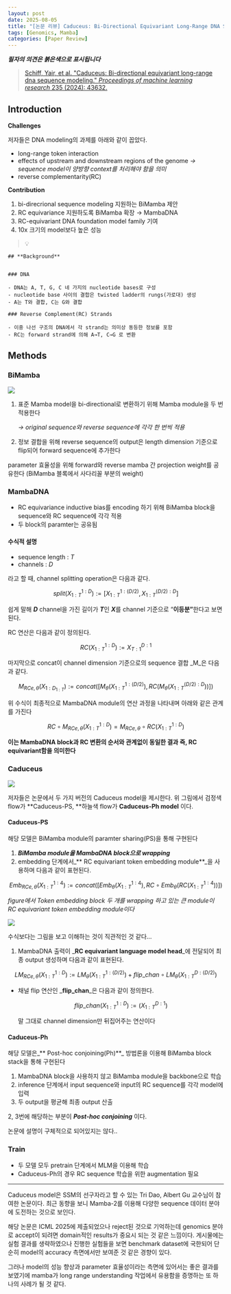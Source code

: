 ```yaml
---
layout: post
date: 2025-08-05
title: "[논문 리뷰] Caduceus: Bi-Directional Equivariant Long-Range DNA Sequence Modeling"
tags: [Genomics, Mamba]
categories: [Paper Review]
---
```


<span class="notion-red">_**필자의 의견은 붉은색으로 표시됩니다**_</span>


> [Schiff, Yair, et al. "Caduceus: Bi-directional equivariant long-range dna sequence modeling." ](https://pmc.ncbi.nlm.nih.gov/articles/PMC12189541/)[_Proceedings of machine learning research_](https://pmc.ncbi.nlm.nih.gov/articles/PMC12189541/)[ 235 (2024): 43632.](https://pmc.ncbi.nlm.nih.gov/articles/PMC12189541/)



## Introduction


**Challenges**


저자들은 DNA modeling의 과제를 아래와 같이 꼽았다.

- long-range token interaction
- effects of upstream and downstream regions of the genome 
_→ sequence model이 양방향 context를 처리해야 함을 의미_
- reverse complementarity(RC)

**Contribution**

1. bi-direcrional sequence modeling 지원하는 BiMamba 제안
1. RC equivariance 지원하도록 BiMamba 확장 → MambaDNA
1. RC-equivariant DNA foundation model family 기여
1. 10x 크기의 model보다 높은 성능

> 💡 


	## **Background**


	### DNA

	- DNA는 A, T, G, C 네 가지의 nucleotide bases로 구성
	- nucleotide base 사이의 결합은 twisted ladder의 rungs(가로대) 생성
	- A는 T와 결합, C는 G와 결합

	### Reverse Complement(RC) Strands

	- 이중 나선 구조의 DNA에서 각 strand는 의미상 동등한 정보를 포함
	- RC는 forward strand에 의해 A→T, C→G 로 변환


## Methods



### BiMamba


![](https://prod-files-secure.s3.us-west-2.amazonaws.com/542b861c-36a8-4051-84e5-8804b6728dba/2c247d59-7815-4980-99f0-8f0d21f445a7/image.png?X-Amz-Algorithm=AWS4-HMAC-SHA256&X-Amz-Content-Sha256=UNSIGNED-PAYLOAD&X-Amz-Credential=ASIAZI2LB466S2W3OR5C%2F20250824%2Fus-west-2%2Fs3%2Faws4_request&X-Amz-Date=20250824T160059Z&X-Amz-Expires=3600&X-Amz-Security-Token=IQoJb3JpZ2luX2VjEPD%2F%2F%2F%2F%2F%2F%2F%2F%2F%2FwEaCXVzLXdlc3QtMiJHMEUCIQDqc%2BGKTC4k7vMc%2Fi4pTSRyemoCWg5qJPjdiX7TENfgiAIgPbyVFLYOgDIFqZsgqJYJCL2iO4LHWHhBxN23ReSIA14q%2FwMISBAAGgw2Mzc0MjMxODM4MDUiDIvjFxIsQI80bRw0RSrcA9SxXYNxMNjAoJ7L0H11c%2F0U2xwnyREupdpPeXAzdeV8a4vyilx1Ve5IWPGD%2Bf5f4ElWagOSXKEWP0V%2B%2BFG7o0xGVEE2vBBm6eHySEnRsYBVAyGtuKayQl%2F5xyjTBDtLfMgpj3z6CvYvzPXpFLS3ncn8ZXPrjAxLLHs%2BDiMCRXPrFazwJG8y%2F3c3WKmdIygGIuk2qIL8%2BvSsokd24MsJkIc7Jeq0IvNvq%2FQRfCWL%2BeAKjiHF%2FUCeDQVWqpZd41kUytFGMwhiYWMn%2Bagw2z5gs7Et%2FLi2X0TsFF1HpppQLgwGt8%2F%2BPLIVTDo9GNXAMqaw0zBE2YRb9DYjFWstWpXDGB8RE7LUtF%2FrQLOVC5mEwJLLPc2zQhRvykCWiU%2Ft5A0p50aVqFNOWD0FZ9t5DWxIcAD05LqTSoBgzWoxW0%2FG3vjiQfzZIvY2EGwpP54M%2Bvba6A%2BJVzbyQNwng9DmBRid0ILjdowouFzRqge%2Bn8znsjHakU9R24u0Ezd0uNoQrvCYlXTx00ff7q%2Bd1zmcOIkz6fD8nys0kUQKWP1gWpTl8yx5fhkm0mZ6enF%2FtSUuP90G4gxiQS0n0HSFBFVxDgKXlEj%2FeZmGCR7WHTZdatpKhDj44yudb0KbzS7FmDv8MObarMUGOqUBQXy4jUoB9Sly82QXJLOjzV2AUCrQnXbjp6WPimFmeIANimtaiW1q77b4DKy39yNRmk1eI3AqPRdy9gHpmN%2B%2F9WoOMj3k6Ww4Rev3h4JBTOGS1ZCELGd8BWxqFPXUx4sav3cLW6lhZKcilNaj%2FyscCyFlzkMdJ15%2BwhA5%2FLMZsLoM10SyKT1pVzDoCRPnoVpcWAPo4IFKggxCvsyJnBCJURzHnCeG&X-Amz-Signature=1acac666d9f57f785dc7df917cb63ebc479a0c4a9f6ae754f7c3f500e7123924&X-Amz-SignedHeaders=host&x-amz-checksum-mode=ENABLED&x-id=GetObject)

1. 표준 Mamba model을 bi-directional로 변환하기 위해 Mamba module을 두 번 적용한다

	_→ original sequence와 reverse sequence에 각각 한 번씩 적용_

1. 정보 결합을 위해 reverse sequence의 output은 length dimension 기준으로 flip되어 forward sequence에 추가한다

parameter 효율성을 위해 forward와 reverse mamba 간 projection weight를 공유한다 (BiMamba 블록에서 사다리꼴 부분의 weight)



### MambaDNA

- RC equivariance inductive bias를 encoding 하기 위해 BiMamba block을 sequence와 RC sequence에 각각 적용
- 두 block의 paramter는 공유됨


#### 수식적 설명

- sequence length : _T_
- channels : _D_

라고 할 때,  channel splitting operation은 다음과 같다.


$$
split(X^{1:D}_{1:T}):=[X^{1:(D/2)}_{1:T},X^{(D/2):D}_{1:T}]
$$


<span class="notion-red">쉽게 말해 </span><span class="notion-red">_**D**_</span><span class="notion-red"> channel을 가진 길이가 </span><span class="notion-red">_**T**_</span><span class="notion-red">인 </span><span class="notion-red">_**X**_</span><span class="notion-red">를 channel 기준으로 “</span><span class="notion-red">**이등분”**</span><span class="notion-red">한다고 보면 된다.</span>


RC 연산은 다음과 같이 정의된다.


$$
RC(X^{1:D}_{1:T}):=X^{D:1}_{T:1}
$$


마지막으로 concat이 channel dimension 기준으로의 sequence 결합 _M_은 다음과 같다.


$$
M_{RCe,\theta}(X_{1:D_{1:T}}):=concat([M_{\theta}(X^{1:(D/2)}_{1:T}),RC(M_{\theta}(X^{(D/2):D}_{1:T}))])
$$


위 수식이 최종적으로 MambaDNA module의 연산 과정을 나타내며 아래와 같은 관계를 가진다


$$
RC\circ M_{RCe,\theta}(X^{1:D}_{1:T}) = M_{RCe,\theta} \circ RC(X^{1:D}_{1:T})
$$


**이는 MambaDNA block과 RC 변환의 순서와 관계없이 동일한 결과 즉, RC equivariant함을 의미한다**



### Caduceus


![](https://prod-files-secure.s3.us-west-2.amazonaws.com/542b861c-36a8-4051-84e5-8804b6728dba/f94a60d7-8145-473b-aef9-7c68d3ec604a/image.png?X-Amz-Algorithm=AWS4-HMAC-SHA256&X-Amz-Content-Sha256=UNSIGNED-PAYLOAD&X-Amz-Credential=ASIAZI2LB466S2W3OR5C%2F20250824%2Fus-west-2%2Fs3%2Faws4_request&X-Amz-Date=20250824T160059Z&X-Amz-Expires=3600&X-Amz-Security-Token=IQoJb3JpZ2luX2VjEPD%2F%2F%2F%2F%2F%2F%2F%2F%2F%2FwEaCXVzLXdlc3QtMiJHMEUCIQDqc%2BGKTC4k7vMc%2Fi4pTSRyemoCWg5qJPjdiX7TENfgiAIgPbyVFLYOgDIFqZsgqJYJCL2iO4LHWHhBxN23ReSIA14q%2FwMISBAAGgw2Mzc0MjMxODM4MDUiDIvjFxIsQI80bRw0RSrcA9SxXYNxMNjAoJ7L0H11c%2F0U2xwnyREupdpPeXAzdeV8a4vyilx1Ve5IWPGD%2Bf5f4ElWagOSXKEWP0V%2B%2BFG7o0xGVEE2vBBm6eHySEnRsYBVAyGtuKayQl%2F5xyjTBDtLfMgpj3z6CvYvzPXpFLS3ncn8ZXPrjAxLLHs%2BDiMCRXPrFazwJG8y%2F3c3WKmdIygGIuk2qIL8%2BvSsokd24MsJkIc7Jeq0IvNvq%2FQRfCWL%2BeAKjiHF%2FUCeDQVWqpZd41kUytFGMwhiYWMn%2Bagw2z5gs7Et%2FLi2X0TsFF1HpppQLgwGt8%2F%2BPLIVTDo9GNXAMqaw0zBE2YRb9DYjFWstWpXDGB8RE7LUtF%2FrQLOVC5mEwJLLPc2zQhRvykCWiU%2Ft5A0p50aVqFNOWD0FZ9t5DWxIcAD05LqTSoBgzWoxW0%2FG3vjiQfzZIvY2EGwpP54M%2Bvba6A%2BJVzbyQNwng9DmBRid0ILjdowouFzRqge%2Bn8znsjHakU9R24u0Ezd0uNoQrvCYlXTx00ff7q%2Bd1zmcOIkz6fD8nys0kUQKWP1gWpTl8yx5fhkm0mZ6enF%2FtSUuP90G4gxiQS0n0HSFBFVxDgKXlEj%2FeZmGCR7WHTZdatpKhDj44yudb0KbzS7FmDv8MObarMUGOqUBQXy4jUoB9Sly82QXJLOjzV2AUCrQnXbjp6WPimFmeIANimtaiW1q77b4DKy39yNRmk1eI3AqPRdy9gHpmN%2B%2F9WoOMj3k6Ww4Rev3h4JBTOGS1ZCELGd8BWxqFPXUx4sav3cLW6lhZKcilNaj%2FyscCyFlzkMdJ15%2BwhA5%2FLMZsLoM10SyKT1pVzDoCRPnoVpcWAPo4IFKggxCvsyJnBCJURzHnCeG&X-Amz-Signature=2e3f16136f15b3a11e92b95145de3d92505d601180d8b76d4125df125e65d639&X-Amz-SignedHeaders=host&x-amz-checksum-mode=ENABLED&x-id=GetObject)


저자들은 논문에서 두 가지 버전의 Caduceus model을 제시한다. 위 그림에서 검정색 flow가 **Caduceus-PS, **하늘색 flow가 **Caduceus-Ph model** 이다.



#### Caduceus-PS


해당 모델은 BiMamba module의 paramter sharing(PS)을 통해 구현된다

1. _**BiMamba module을 MambaDNA block으로 wrapping**_
1. embedding 단계에서_** RC equivariant token embedding module**_을 사용하며 다음과 같이 표현된다.

$$
Emb_{RCe,\theta}(X^{1:4}_{1:T}):=concat([Emb_{\theta}(X^{1:4}_{1:T}),RC \circ Emb_{\theta}(RC(X^{1:4}_{1:T}))])
$$


_figure에서 Token embedding block 두 개를 wrapping 하고 있는 큰 module이 RC equivariant token embedding module이다_


![](https://prod-files-secure.s3.us-west-2.amazonaws.com/542b861c-36a8-4051-84e5-8804b6728dba/b175e4da-71eb-4e91-8c23-a06dabe673c9/image.png?X-Amz-Algorithm=AWS4-HMAC-SHA256&X-Amz-Content-Sha256=UNSIGNED-PAYLOAD&X-Amz-Credential=ASIAZI2LB466S2W3OR5C%2F20250824%2Fus-west-2%2Fs3%2Faws4_request&X-Amz-Date=20250824T160059Z&X-Amz-Expires=3600&X-Amz-Security-Token=IQoJb3JpZ2luX2VjEPD%2F%2F%2F%2F%2F%2F%2F%2F%2F%2FwEaCXVzLXdlc3QtMiJHMEUCIQDqc%2BGKTC4k7vMc%2Fi4pTSRyemoCWg5qJPjdiX7TENfgiAIgPbyVFLYOgDIFqZsgqJYJCL2iO4LHWHhBxN23ReSIA14q%2FwMISBAAGgw2Mzc0MjMxODM4MDUiDIvjFxIsQI80bRw0RSrcA9SxXYNxMNjAoJ7L0H11c%2F0U2xwnyREupdpPeXAzdeV8a4vyilx1Ve5IWPGD%2Bf5f4ElWagOSXKEWP0V%2B%2BFG7o0xGVEE2vBBm6eHySEnRsYBVAyGtuKayQl%2F5xyjTBDtLfMgpj3z6CvYvzPXpFLS3ncn8ZXPrjAxLLHs%2BDiMCRXPrFazwJG8y%2F3c3WKmdIygGIuk2qIL8%2BvSsokd24MsJkIc7Jeq0IvNvq%2FQRfCWL%2BeAKjiHF%2FUCeDQVWqpZd41kUytFGMwhiYWMn%2Bagw2z5gs7Et%2FLi2X0TsFF1HpppQLgwGt8%2F%2BPLIVTDo9GNXAMqaw0zBE2YRb9DYjFWstWpXDGB8RE7LUtF%2FrQLOVC5mEwJLLPc2zQhRvykCWiU%2Ft5A0p50aVqFNOWD0FZ9t5DWxIcAD05LqTSoBgzWoxW0%2FG3vjiQfzZIvY2EGwpP54M%2Bvba6A%2BJVzbyQNwng9DmBRid0ILjdowouFzRqge%2Bn8znsjHakU9R24u0Ezd0uNoQrvCYlXTx00ff7q%2Bd1zmcOIkz6fD8nys0kUQKWP1gWpTl8yx5fhkm0mZ6enF%2FtSUuP90G4gxiQS0n0HSFBFVxDgKXlEj%2FeZmGCR7WHTZdatpKhDj44yudb0KbzS7FmDv8MObarMUGOqUBQXy4jUoB9Sly82QXJLOjzV2AUCrQnXbjp6WPimFmeIANimtaiW1q77b4DKy39yNRmk1eI3AqPRdy9gHpmN%2B%2F9WoOMj3k6Ww4Rev3h4JBTOGS1ZCELGd8BWxqFPXUx4sav3cLW6lhZKcilNaj%2FyscCyFlzkMdJ15%2BwhA5%2FLMZsLoM10SyKT1pVzDoCRPnoVpcWAPo4IFKggxCvsyJnBCJURzHnCeG&X-Amz-Signature=430dd9cfd8363c0f32fff571e45d855e8be9244f01ab6d65be5b0714044d6cf3&X-Amz-SignedHeaders=host&x-amz-checksum-mode=ENABLED&x-id=GetObject)


<span class="notion-red">수식보다는 그림을 보고 이해하는 것이 직관적인 것 같다…</span>

1. MambaDNA 출력이 _**RC equivariant language model head**_에 전달되어 최종 output 생성하며 다음과 같이 표현된다.

$$
LM_{RCe,\theta}(X^{1:D}_{1:T}):= LM_{\theta}(X^{1:(D/2)}_{1:T})+flip\_chan\circ LM_{\theta}(X^{D:(D/2)}_{1:T})
$$

- 채널 flip 연산인 _**flip\_chan**_은 다음과 같이 정의한다.

	$$
	flip\_chan(X^{1:D}_{1:T}):=(X^{D:1}_{1:T})
	$$


	말 그대로 channel dimension만 뒤집어주는 연산이다



#### Caduceus-Ph


해당 모델은_** Post-hoc conjoining(Ph)**_ 방법론을 이용해 BiMamba block stack을 통해 구현된다

1. MambaDNA block을 사용하지 않고 BiMamba module을 backbone으로 학습
1. inference 단계에서 input sequence와 input의 RC sequence를 각각 model에 입력
1. 두 output을 평균해 최종 output 산출

2, 3번에 해당하는 부분이 _**Post-hoc conjoining**_ 이다.


<span class="notion-red">논문에 설명이 구체적으로 되어있지는 않다..</span>



### Train

- 두 모델 모두 pretrain 단계에서 MLM을 이용해 학습
- Caduceus-Ph의 경우 RC sequence 학습을 위한 augmentation 필요

---


<span class="notion-red">Caduceus model은 SSM의 선구자라고 할 수 있는 Tri Dao, Albert Gu 교수님이 참여한 논문이다. 최근 동향을 보니 Mamba-2를 이용해 다양한 sequence 데이터 분야에 도전하는 것으로 보인다.</span>


<span class="notion-red">해당 논문은 ICML 2025에 제출되었으나 reject된 것으로 기억하는데 genomics 분야로 accept이 되려면 domain적인 results가 중요시 되는 것 같은 느낌이다. 게시물에는 실험 결과를 생략하였으나 진행한 실험들을 보면 benchmark dataset에 국한되어 단순히 model의 accuracy 측면에서만 보여준 것 같은 경향이 있다.</span>


<span class="notion-red">그러나 model의 성능 향상과 parameter 효율성이라는 측면에 있어서는 좋은 결과를 보였기에 mamba가 long range understanding 작업에서 유용함을 증명하는 또 하나의 사례가 될 것 같다.</span>

